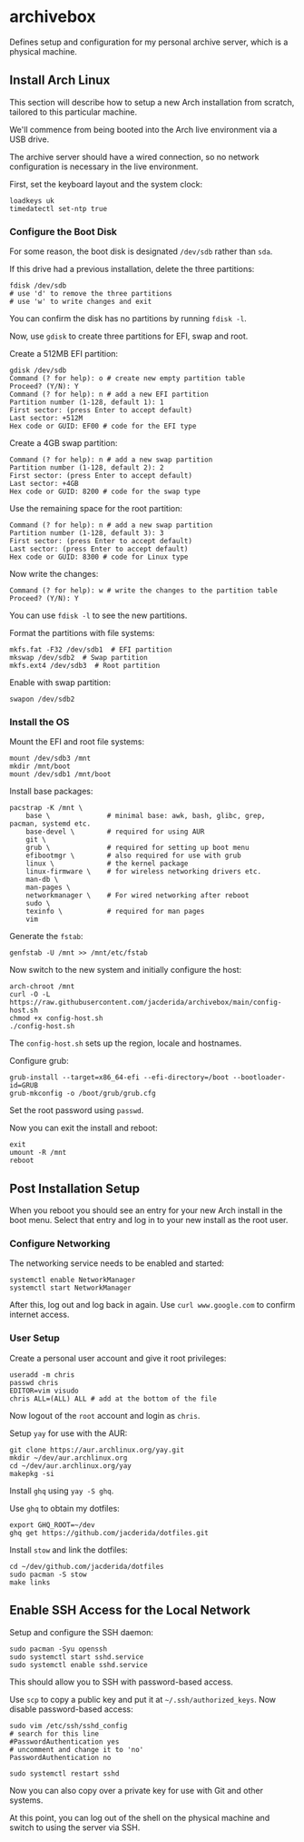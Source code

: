 # archivebox

Defines setup and configuration for my personal archive server, which is a physical machine.

## Install Arch Linux

This section will describe how to setup a new Arch installation from scratch, tailored to this particular machine.

We'll commence from being booted into the Arch live environment via a USB drive.

The archive server should have a wired connection, so no network configuration is necessary in the live environment.

First, set the keyboard layout and the system clock:
```
loadkeys uk
timedatectl set-ntp true
```

### Configure the Boot Disk

For some reason, the boot disk is designated `/dev/sdb` rather than `sda`.

If this drive had a previous installation, delete the three partitions:
```
fdisk /dev/sdb
# use 'd' to remove the three partitions
# use 'w' to write changes and exit
```

You can confirm the disk has no partitions by running `fdisk -l`.

Now, use `gdisk` to create three partitions for EFI, swap and root.

Create a 512MB EFI partition:
```
gdisk /dev/sdb
Command (? for help): o # create new empty partition table
Proceed? (Y/N): Y
Command (? for help): n # add a new EFI partition
Partition number (1-128, default 1): 1
First sector: (press Enter to accept default)
Last sector: +512M
Hex code or GUID: EF00 # code for the EFI type
```

Create a 4GB swap partition:
```
Command (? for help): n # add a new swap partition
Partition number (1-128, default 2): 2
First sector: (press Enter to accept default)
Last sector: +4GB
Hex code or GUID: 8200 # code for the swap type
```

Use the remaining space for the root partition:
```
Command (? for help): n # add a new swap partition
Partition number (1-128, default 3): 3
First sector: (press Enter to accept default)
Last sector: (press Enter to accept default)
Hex code or GUID: 8300 # code for Linux type
```

Now write the changes:
```
Command (? for help): w # write the changes to the partition table
Proceed? (Y/N): Y
```

You can use `fdisk -l` to see the new partitions.

Format the partitions with file systems:
```
mkfs.fat -F32 /dev/sdb1  # EFI partition
mkswap /dev/sdb2  # Swap partition
mkfs.ext4 /dev/sdb3  # Root partition
```

Enable with swap partition:
```
swapon /dev/sdb2
```

### Install the OS

Mount the EFI and root file systems:
```
mount /dev/sdb3 /mnt
mkdir /mnt/boot
mount /dev/sdb1 /mnt/boot
```

Install base packages:
```
pacstrap -K /mnt \
    base \              # minimal base: awk, bash, glibc, grep, pacman, systemd etc.
    base-devel \        # required for using AUR
    git \
    grub \              # required for setting up boot menu
    efibootmgr \        # also required for use with grub
    linux \             # the kernel package
    linux-firmware \    # for wireless networking drivers etc.
    man-db \
    man-pages \
    networkmanager \    # For wired networking after reboot
    sudo \
    texinfo \           # required for man pages
    vim
```

Generate the `fstab`:
```
genfstab -U /mnt >> /mnt/etc/fstab
```

Now switch to the new system and initially configure the host:
```
arch-chroot /mnt
curl -O -L https://raw.githubusercontent.com/jacderida/archivebox/main/config-host.sh
chmod +x config-host.sh
./config-host.sh
```

The `config-host.sh` sets up the region, locale and hostnames.

Configure grub:
```
grub-install --target=x86_64-efi --efi-directory=/boot --bootloader-id=GRUB
grub-mkconfig -o /boot/grub/grub.cfg
```

Set the root password using `passwd`.

Now you can exit the install and reboot:
```
exit
umount -R /mnt
reboot
```

## Post Installation Setup

When you reboot you should see an entry for your new Arch install in the boot menu. Select that entry and log in to your new install as the root user.

### Configure Networking

The networking service needs to be enabled and started:
```
systemctl enable NetworkManager
systemctl start NetworkManager
```

After this, log out and log back in again. Use `curl www.google.com` to confirm internet access.

### User Setup

Create a personal user account and give it root privileges:
```
useradd -m chris
passwd chris
EDITOR=vim visudo
chris ALL=(ALL) ALL # add at the bottom of the file
```

Now logout of the `root` account and login as `chris`.

Setup `yay` for use with the AUR:
```
git clone https://aur.archlinux.org/yay.git
mkdir ~/dev/aur.archlinux.org
cd ~/dev/aur.archlinux.org/yay
makepkg -si
```

Install `ghq` using `yay -S ghq`.

Use `ghq` to obtain my dotfiles:
```
export GHQ_ROOT=~/dev
ghq get https://github.com/jacderida/dotfiles.git
```

Install `stow` and link the dotfiles:
```
cd ~/dev/github.com/jacderida/dotfiles
sudo pacman -S stow
make links
```

## Enable SSH Access for the Local Network

Setup and configure the SSH daemon:
```
sudo pacman -Syu openssh
sudo systemctl start sshd.service
sudo systemctl enable sshd.service
```

This should allow you to SSH with password-based access.

Use `scp` to copy a public key and put it at `~/.ssh/authorized_keys`. Now disable password-based access:
```
sudo vim /etc/ssh/sshd_config
# search for this line
#PasswordAuthentication yes
# uncomment and change it to 'no'
PasswordAuthentication no

sudo systemctl restart sshd
```

Now you can also copy over a private key for use with Git and other systems.

At this point, you can log out of the shell on the physical machine and switch to using the server via SSH.
